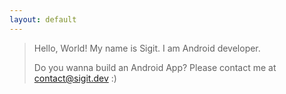 ```yaml
---
layout: default
---
```


> Hello, World!
> My name is Sigit. I am Android developer. 
>
> Do you wanna build an Android App? Please contact me at [contact@sigit.dev](mailto:contact@sigit.dev) :)
